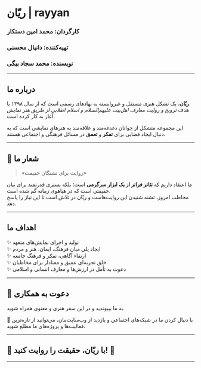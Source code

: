 # ریّان | rayyan  

### کارگردان: محمد امین دستکار  
### تهیه‌کننده: دانیال محسنی  
### نویسنده: محمد سجاد بیگی  

---

## درباره ما  
**ریّان**، یک تشکل هنری مستقل و غیروابسته به نهادهای رسمی است که از سال ۱۳۹۸ با هدف *ترویج و روایت معارف اهل‌بیت علیهم‌السلام و اسلام انقلابی از طریق هنر نمایش* آغاز به کار کرده است.  

این مجموعه متشکل از جوانان دغدغه‌مند و علاقه‌مند به هنرهای نمایشی است که به دنبال ایجاد فضایی برای **تفکر** و **تعمق** در مسائل فرهنگی و اجتماعی هستند.  

---

## 🎯 شعار ما  
> «روایت برای تشنگان حقیقت»  

ما اعتقاد داریم که **تئاتر فراتر از یک ابزار سرگرمی** است؛ بلکه بستری قدرتمند برای بیان حقیقتی است که در هیاهوی زمانه گم شده است.  
مخاطب امروز، تشنه شنیدن این روایت‌هاست و ریّان در تلاش است تا این نیاز را پاسخ دهد.  

---

## اهداف ما  
✨ تولید و اجرای نمایش‌های متعهد  
✨ ایجاد پلی میان فرهنگ، ایمان، هنر و مردم  
✨ ارتقاء آگاهی، تفکر و فرهنگ جامعه  
✨ خلق تجربه‌ای عمیق و معنادار برای مخاطبان  
✨ دعوت به تأمل در ارزش‌ها و معارف انسانی و اسلامی  

---

## 🤝 دعوت به همکاری  
به ما بپیوندید و در این سفر هنری و معنوی همراه شوید.  

📌 با دنبال کردن ما در شبکه‌های اجتماعی و بازدید از وب‌سایت‌مان، می‌توانید از تازه‌ترین فعالیت‌ها و پروژه‌های ما مطلع شوید.  

---

## 🌟 با ریّان، حقیقت را روایت کنید! 🌟


---
